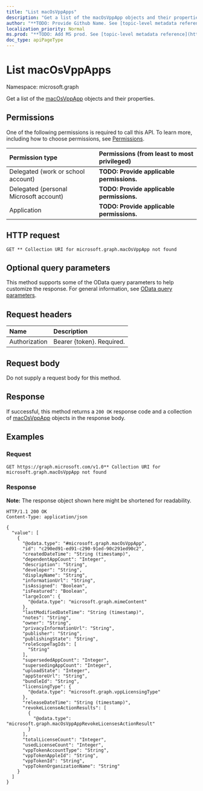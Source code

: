 ```yaml
---
title: "List macOsVppApps"
description: "Get a list of the macOsVppApp objects and their properties."
author: "**TODO: Provide Github Name. See [topic-level metadata reference](https://msgo.azurewebsites.net/add/document/guidelines/metadata.html#topic-level-metadata)**"
localization_priority: Normal
ms.prod: "**TODO: Add MS prod. See [topic-level metadata reference](https://msgo.azurewebsites.net/add/document/guidelines/metadata.html#topic-level-metadata)**"
doc_type: apiPageType
---
```


# List macOsVppApps
Namespace: microsoft.graph



Get a list of the [macOsVppApp](../resources/macosvppapp.md) objects and their properties.

## Permissions
One of the following permissions is required to call this API. To learn more, including how to choose permissions, see [Permissions](/graph/permissions-reference).

|Permission type|Permissions (from least to most privileged)|
|:---|:---|
|Delegated (work or school account)|**TODO: Provide applicable permissions.**|
|Delegated (personal Microsoft account)|**TODO: Provide applicable permissions.**|
|Application|**TODO: Provide applicable permissions.**|

## HTTP request

<!-- {
  "blockType": "ignored"
}
-->
``` http
GET ** Collection URI for microsoft.graph.macOsVppApp not found
```

## Optional query parameters
This method supports some of the OData query parameters to help customize the response. For general information, see [OData query parameters](/graph/query-parameters).

## Request headers
|Name|Description|
|:---|:---|
|Authorization|Bearer {token}. Required.|

## Request body
Do not supply a request body for this method.

## Response

If successful, this method returns a `200 OK` response code and a collection of [macOsVppApp](../resources/macosvppapp.md) objects in the response body.

## Examples

### Request
<!-- {
  "blockType": "request",
  "name": "list_macosvppapp"
}
-->
``` http
GET https://graph.microsoft.com/v1.0** Collection URI for microsoft.graph.macOsVppApp not found
```


### Response
**Note:** The response object shown here might be shortened for readability.
<!-- {
  "blockType": "response",
  "truncated": true,
  "@odata.type": "Collection(microsoft.graph.macOsVppApp)"
}
-->
``` http
HTTP/1.1 200 OK
Content-Type: application/json

{
  "value": [
    {
      "@odata.type": "#microsoft.graph.macOsVppApp",
      "id": "c290ed91-ed91-c290-91ed-90c291ed90c2",
      "createdDateTime": "String (timestamp)",
      "dependentAppCount": "Integer",
      "description": "String",
      "developer": "String",
      "displayName": "String",
      "informationUrl": "String",
      "isAssigned": "Boolean",
      "isFeatured": "Boolean",
      "largeIcon": {
        "@odata.type": "microsoft.graph.mimeContent"
      },
      "lastModifiedDateTime": "String (timestamp)",
      "notes": "String",
      "owner": "String",
      "privacyInformationUrl": "String",
      "publisher": "String",
      "publishingState": "String",
      "roleScopeTagIds": [
        "String"
      ],
      "supersededAppCount": "Integer",
      "supersedingAppCount": "Integer",
      "uploadState": "Integer",
      "appStoreUrl": "String",
      "bundleId": "String",
      "licensingType": {
        "@odata.type": "microsoft.graph.vppLicensingType"
      },
      "releaseDateTime": "String (timestamp)",
      "revokeLicenseActionResults": [
        {
          "@odata.type": "microsoft.graph.macOsVppAppRevokeLicensesActionResult"
        }
      ],
      "totalLicenseCount": "Integer",
      "usedLicenseCount": "Integer",
      "vppTokenAccountType": "String",
      "vppTokenAppleId": "String",
      "vppTokenId": "String",
      "vppTokenOrganizationName": "String"
    }
  ]
}
```

